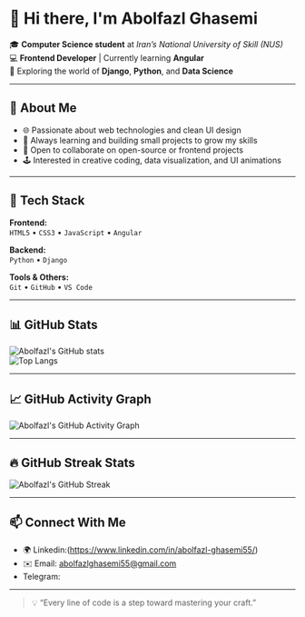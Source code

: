 # 👋 Hi there, I'm Abolfazl Ghasemi  

🎓 **Computer Science student** at *Iran’s National University of Skill (NUS)*  
💻 **Frontend Developer** | Currently learning **Angular**  
🌱 Exploring the world of **Django**, **Python**, and **Data Science**

---

## 🚀 About Me  
- 🌐 Passionate about web technologies and clean UI design  
- 🧠 Always learning and building small projects to grow my skills  
- 💬 Open to collaborate on open-source or frontend projects  
- 🕹️ Interested in creative coding, data visualization, and UI animations  

---

## 🧰 Tech Stack  
**Frontend:**  
`HTML5` • `CSS3` • `JavaScript` • `Angular`  

**Backend:**  
`Python` • `Django`  

**Tools & Others:**  
`Git` • `GitHub` • `VS Code` 

---

## 📊 GitHub Stats  
![Abolfazl's GitHub stats](https://github-readme-stats.vercel.app/api?username=Abolfazlghasemi83&show_icons=true&theme=radical)  
![Top Langs](https://github-readme-stats.vercel.app/api/top-langs/?username=Abolfazlghasemi83&layout=compact&theme=radical)

---

## 📈 GitHub Activity Graph

![Abolfazl's GitHub Activity Graph](https://github-readme-activity-graph.vercel.app/graph?username=Abolfazlghasemi83&theme=tokyo-night&bg_color=0D1117&hide_border=true)

---

## 🔥 GitHub Streak Stats

![Abolfazl's GitHub Streak](https://github-readme-streak-stats.herokuapp.com/?user=Abolfazlghasemi83&theme=radical&hide_border=true)


---



## 📫 Connect With Me  
- 🌍 Linkedin:(https://www.linkedin.com/in/abolfazl-ghasemi55/)
- ✉️ Email: abolfazlghasemi55@gmail.com
- Telegram:



---

> 💡 “Every line of code is a step toward mastering your craft.”  
